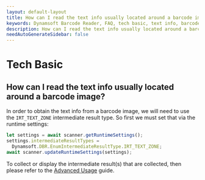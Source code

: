 ```yaml
---
layout: default-layout
title: How can I read the text info usually located around a barcode image?
keywords: Dynamsoft Barcode Reader, FAQ, tech basic, text info, barcode image
description: How can I read the text info usually located around a barcode image?
needAutoGenerateSidebar: false
---
```


# Tech Basic

## How can I read the text info usually located around a barcode image?

In order to obtain the text info from a barcode image, we will need to use the `IRT_TEXT_ZONE` intermediate result type. So first we must set that via the runtime settings:

```javascript
let settings = await scanner.getRuntimeSettings();
settings.intermediateResultTypes = 
  Dynamsoft.DBR.EnumIntermediateResultType.IRT_TEXT_ZONE;
await scanner.updateRuntimeSettings(settings);
```

To collect or display the intermediate result(s) that are collected, then please refer to the [Advanced Usage](https://www.dynamsoft.com/barcode-reader/programming/javascript/user-guide/advanced-usage.html?ver=latest#display-the-intermediate-result-images-or-the-original-canvas) guide.